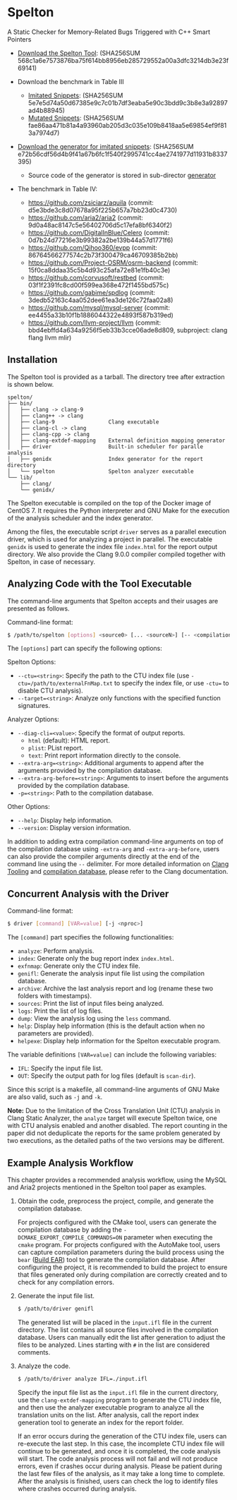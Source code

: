 Spelton
=================

A Static Checker for Memory-Related Bugs Triggered with C++ Smart Pointers

* [Download the Spelton Tool](#): (SHA256SUM 568c1a6e7573876ba75f614bb8956eb285729552a00a3dfc3214db3e23f69141)

* Download the benchmark in Table III
  - [Imitated Snippets](#): (SHA256SUM 5e7e5d74a50d67385e9c7c01b7df3eaba5e90c3bdd9c3b8e3a92897ad4b88945)
  - [Mutated Snippets](#): (SHA256SUM fae86aa471b81a4a93960ab205d3c035e109b8418aa5e69854ef9f813a7974d7)

* [Download the generator for imitated snippets](#): (SHA256SUM e72b56cdf56d4b9f41a67b6fc1f540f2995741cc4ae2741977d11931b8337395)
  - Source code of the generator is stored in sub-director [generator](#)

* The benchmark in Table IV:
  - https://github.com/zsiciarz/aquila              (commit: d5e3bde3c8d07678a95f225b657a7bb23d0c4730)
  - https://github.com/aria2/aria2                  (commit: 9d0a48ac8147c5e56402706d5c17efa8bf6340f2)
  - https://github.com/DigitalInBlue/Celero         (commit: 0d7b24d77216e3b99382a2be139b44a57d1771f6)
  - https://github.com/Qihoo360/evpp                (commit: 86764566277574c2b73f300479ca46709385b2bb)
  - https://github.com/Project-OSRM/osrm-backend    (commit: 15f0ca8ddaa35c5b4d93c25afa72e81e1fb40c3e)
  - https://github.com/corvusoft/restbed            (commit: 03f1f2391fc8cd00f599ea368e472f1455bd575c)
  - https://github.com/gabime/spdlog                (commit: 3dedb52163c4aa052dee61ea3de126c72faa02a8)
  - https://github.com/mysql/mysql-server           (commit: ee4455a33b10f1b1886044322e4893f587b319ed)
  - https://github.com/llvm-project/llvm            (commit: bbd4ebffd4a634a9256f5eb33b3cce06ade8d809, subproject: clang flang llvm mlir)

Installation
--------------

The Spelton tool is provided as a tarball.
The directory tree after extraction is shown below.

```
spelton/
├── bin/
│   ├── clang -> clang-9
│   ├── clang++ -> clang
│   ├── clang-9                 Clang executable
│   ├── clang-cl -> clang
│   ├── clang-cpp -> clang
│   ├── clang-extdef-mapping    External definition mapping generator
│   ├── driver                  Built-in scheduler for paralle analysis
│   ├── genidx                  Index generator for the report directory
│   └── spelton                 Spelton analyzer executable
└── lib/
    ├── clang/
    └── genidx/
```

The Spelton executable is compiled on the top of the Docker image of CentOS 7. It requires the Python interpreter and GNU Make for the execution of the analysis scheduler and the index generator.

Among the files, the executable script `driver` serves as a parallel execution driver, which is used for analyzing a project in parallel. The executable `genidx` is used to generate the index file `index.html` for the report output directory. We also provide the Clang 9.0.0 compiler compiled together with Spelton, in case of necessary.

Analyzing Code with the Tool Executable
---------------------------

The command-line arguments that Spelton accepts and their usages are presented as follows.

Command-line format:
```sh
$ /path/to/spelton [options] <source0> [... <sourceN>] [-- <compilation arguments>]
```

The `[options]` part can specify the following options:

Spelton Options:
- `--ctu=<string>`: Specify the path to the CTU index file (use `-ctu=/path/to/externalFnMap.txt` to specify the index file, or use `-ctu=` to disable CTU analysis).
- `--target=<string>`: Analyze only functions with the specified function signatures.

Analyzer Options:
- `--diag-cli=<value>`: Specify the format of output reports.
  - `html` (default): HTML report.
  - `plist`: PList report.
  - `text`: Print report information directly to the console.
- `--extra-arg=<string>`: Additional arguments to append after the arguments provided by the compilation database.
- `--extra-arg-before=<string>`: Arguments to insert before the arguments provided by the compilation database.
- `-p=<string>`: Path to the compilation database.

Other Options:
- `--help`: Display help information.
- `--version`: Display version information.

In addition to adding extra compilation command-line arguments on top of the compilation database using `-extra-arg` and `-extra-arg-before`, users can also provide the compiler arguments directly at the end of the command line using the `--` delimiter. For more detailed information on [Clang Tooling](https://releases.llvm.org/9.0.0/tools/clang/docs/HowToSetupToolingForLLVM.html) and [compilation database](https://releases.llvm.org/9.0.0/tools/clang/docs/JSONCompilationDatabase.html), please refer to the Clang documentation.

Concurrent Analysis with the Driver
----------------------------------------

Command-line format:
```sh
$ driver [command] [VAR=value] [-j <nproc>]
```

The `[command]` part specifies the following functionalities:
- `analyze`: Perform analysis.
- `index`: Generate only the bug report index `index.html`.
- `exfnmap`: Generate only the CTU index file.
- `genifl`: Generate the analysis input file list using the compilation database.
- `archive`: Archive the last analysis report and log (rename these two folders with timestamps).
- `sources`: Print the list of input files being analyzed.
- `logs`: Print the list of log files.
- `dump`: View the analysis log using the `less` command.
- `help`: Display help information (this is the default action when no parameters are provided).
- `helpexe`: Display help information for the Spelton executable program.

The variable definitions `[VAR=value]` can include the following variables:
- `IFL`: Specify the input file list.
- `OUT`: Specify the output path for log files (default is `scan-dir`).

Since this script is a makefile, all command-line arguments of GNU Make are also valid, such as `-j` and `-k`.

**Note:** Due to the limitation of the Cross Translation Unit (CTU) analysis in Clang Static Analyzer, the `analyze` target will execute Spelton twice, one with CTU analysis enabled and another disabled. The report counting in the paper did not deduplicate the reports for the same problem generated by two executions, as the detailed paths of the two versions may be different.

Example Analysis Workflow
-------------------------

This chapter provides a recommended analysis workflow, using the MySQL and Aria2 projects mentioned in the Spelton tool paper as examples.

1. Obtain the code, preprocess the project, compile, and generate the compilation database.

   For projects configured with the CMake tool, users can generate the compilation database by adding the `-DCMAKE_EXPORT_COMPILE_COMMANDS=ON` parameter when executing the `cmake` program. For projects configured with the AutoMake tool, users can capture compilation parameters during the build process using the `bear` ([Build EAR](https://github.com/rizsotto/Bear)) tool to generate the compilation database. After configuring the project, it is recommended to build the project to ensure that files generated only during compilation are correctly created and to check for any compilation errors.

2. Generate the input file list.

   ```sh
   $ /path/to/driver genifl
   ```

   The generated list will be placed in the `input.ifl` file in the current directory. The list contains all source files involved in the compilation database. Users can manually edit the list after generation to adjust the files to be analyzed. Lines starting with `#` in the list are considered comments.

3. Analyze the code.

   ```sh
   $ /path/to/driver analyze IFL=./input.ifl
   ```

   Specify the input file list as the `input.ifl` file in the current directory, use the `clang-extdef-mapping` program to generate the CTU index file, and then use the analyzer executable program to analyze all the translation units on the list. After analysis, call the report index generation tool to generate an index for the report folder.

   If an error occurs during the generation of the CTU index file, users can re-execute the last step. In this case, the incomplete CTU index file will continue to be generated, and once it is completed, the code analysis will start. The code analysis process will not fail and will not produce errors, even if crashes occur during analysis. Please be patient during the last few files of the analysis, as it may take a long time to complete. After the analysis is finished, users can check the log to identify files where crashes occurred during analysis.
